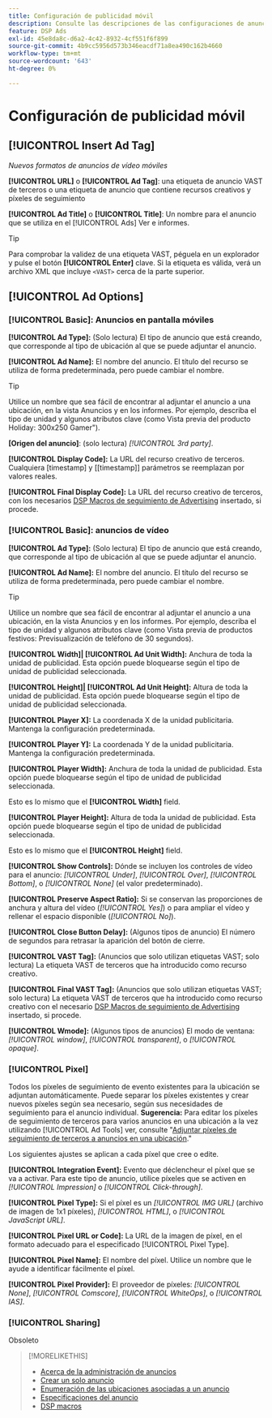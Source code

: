 ```yaml
---
title: Configuración de publicidad móvil
description: Consulte las descripciones de las configuraciones de anuncios disponibles para anuncios móviles.
feature: DSP Ads
exl-id: 45e8da8c-d6a2-4c42-8932-4cf551f6f899
source-git-commit: 4b9cc5956d573b346eacdf71a8ea490c162b4660
workflow-type: tm+mt
source-wordcount: '643'
ht-degree: 0%

---
```


# Configuración de publicidad móvil

## [!UICONTROL Insert Ad Tag]

*Nuevos formatos de anuncios de vídeo móviles*

**[!UICONTROL URL]** o **[!UICONTROL Ad Tag]**: una etiqueta de anuncio VAST de terceros o una etiqueta de anuncio que contiene recursos creativos y píxeles de seguimiento

**[!UICONTROL Ad Title]** o **[!UICONTROL Title]**: Un nombre para el anuncio que se utiliza en el [!UICONTROL Ads] Ver e informes.

>[!TIP]
>
> Para comprobar la validez de una etiqueta VAST, péguela en un explorador y pulse el botón **[!UICONTROL Enter]** clave. Si la etiqueta es válida, verá un archivo XML que incluye `<VAST>` cerca de la parte superior.

## [!UICONTROL Ad Options]

### [!UICONTROL Basic]: Anuncios en pantalla móviles

**[!UICONTROL Ad Type]:** (Solo lectura) El tipo de anuncio que está creando, que corresponde al tipo de ubicación al que se puede adjuntar el anuncio.

**[!UICONTROL Ad Name]:** El nombre del anuncio. El título del recurso se utiliza de forma predeterminada, pero puede cambiar el nombre.

>[!TIP]
>
> Utilice un nombre que sea fácil de encontrar al adjuntar el anuncio a una ubicación, en la vista Anuncios y en los informes. Por ejemplo, describa el tipo de unidad y algunos atributos clave (como Vista previa del producto Holiday: 300x250 Gamer&quot;).

**\[Origen del anuncio\]**: (solo lectura) *[!UICONTROL 3rd party]*.

**[!UICONTROL Display Code]:** La URL del recurso creativo de terceros. Cualquiera [timestamp] y [[timestamp]] parámetros se reemplazan por valores reales.

**[!UICONTROL Final Display Code]:** La URL del recurso creativo de terceros, con los necesarios [DSP Macros de seguimiento de Advertising](/help/dsp/campaign-management/macros.md) insertado, si procede.

### [!UICONTROL Basic]: anuncios de vídeo

**[!UICONTROL Ad Type]:** (Solo lectura) El tipo de anuncio que está creando, que corresponde al tipo de ubicación al que se puede adjuntar el anuncio.

**[!UICONTROL Ad Name]:** El nombre del anuncio. El título del recurso se utiliza de forma predeterminada, pero puede cambiar el nombre.

>[!TIP]
>
> Utilice un nombre que sea fácil de encontrar al adjuntar el anuncio a una ubicación, en la vista Anuncios y en los informes. Por ejemplo, describa el tipo de unidad y algunos atributos clave (como Vista previa de productos festivos: Previsualización de teléfono de 30 segundos).

**[!UICONTROL Width]| [!UICONTROL Ad Unit Width]:** Anchura de toda la unidad de publicidad. Esta opción puede bloquearse según el tipo de unidad de publicidad seleccionada.

**[!UICONTROL Height]| [!UICONTROL Ad Unit Height]:** Altura de toda la unidad de publicidad. Esta opción puede bloquearse según el tipo de unidad de publicidad seleccionada.

**[!UICONTROL Player X]:** La coordenada X de la unidad publicitaria. Mantenga la configuración predeterminada.

**[!UICONTROL Player Y]:** La coordenada Y de la unidad publicitaria. Mantenga la configuración predeterminada.

**[!UICONTROL Player Width]:** Anchura de toda la unidad de publicidad. Esta opción puede bloquearse según el tipo de unidad de publicidad seleccionada.

Esto es lo mismo que el **[!UICONTROL Width]** field.

**[!UICONTROL Player Height]:** Altura de toda la unidad de publicidad. Esta opción puede bloquearse según el tipo de unidad de publicidad seleccionada.

Esto es lo mismo que el **[!UICONTROL Height]** field.

**[!UICONTROL Show Controls]:** Dónde se incluyen los controles de vídeo para el anuncio: *[!UICONTROL Under]*, *[!UICONTROL Over]*, *[!UICONTROL Bottom]*, o *[!UICONTROL None]* (el valor predeterminado).

**[!UICONTROL Preserve Aspect Ratio]:** Si se conservan las proporciones de anchura y altura del vídeo (*[!UICONTROL Yes]*) o para ampliar el vídeo y rellenar el espacio disponible (*[!UICONTROL No]*).

**[!UICONTROL Close Button Delay]:** (Algunos tipos de anuncio) El número de segundos para retrasar la aparición del botón de cierre.

**[!UICONTROL VAST Tag]:** (Anuncios que solo utilizan etiquetas VAST; solo lectura) La etiqueta VAST de terceros que ha introducido como recurso creativo.

**[!UICONTROL Final VAST Tag]:** (Anuncios que solo utilizan etiquetas VAST; solo lectura) La etiqueta VAST de terceros que ha introducido como recurso creativo con el necesario [DSP Macros de seguimiento de Advertising](/help/dsp/campaign-management/macros.md) insertado, si procede.

**[!UICONTROL Wmode]:** (Algunos tipos de anuncios) El modo de ventana: *[!UICONTROL window]*, *[!UICONTROL transparent]*, o *[!UICONTROL opaque]*.

### [!UICONTROL Pixel]

Todos los píxeles de seguimiento de evento existentes para la ubicación se adjuntan automáticamente. Puede separar los píxeles existentes y crear nuevos píxeles según sea necesario, según sus necesidades de seguimiento para el anuncio individual. **Sugerencia:** Para editar los píxeles de seguimiento de terceros para varios anuncios en una ubicación a la vez utilizando [!UICONTROL Ad Tools] ver, consulte &quot;[Adjuntar píxeles de seguimiento de terceros a anuncios en una ubicación](/help/dsp/campaign-management/ads/ad-attach-to-placement.md#attach-pixels-ads).&quot;

Los siguientes ajustes se aplican a cada píxel que cree o edite.

**[!UICONTROL Integration Event]:** Evento que déclencheur el píxel que se va a activar. Para este tipo de anuncio, utilice píxeles que se activen en *[!UICONTROL Impression]* o *[!UICONTROL Click-through]*.

**[!UICONTROL Pixel Type]:** Si el píxel es un *[!UICONTROL IMG URL]* (archivo de imagen de 1x1 píxeles), *[!UICONTROL HTML]*, o *[!UICONTROL JavaScript URL]*.

**[!UICONTROL Pixel URL or Code]:** La URL de la imagen de píxel, en el formato adecuado para el especificado [!UICONTROL Pixel Type].

**[!UICONTROL Pixel Name]:** El nombre del píxel. Utilice un nombre que le ayude a identificar fácilmente el píxel.

**[!UICONTROL Pixel Provider]:** El proveedor de píxeles: *[!UICONTROL None]*, *[!UICONTROL Comscore]*, *[!UICONTROL WhiteOps]*, o *[!UICONTROL IAS]*.

### [!UICONTROL Sharing]

Obsoleto

>[!MORELIKETHIS]
>
>* [Acerca de la administración de anuncios](ad-about.md)
>* [Crear un solo anuncio](ad-create.md)
>* [Enumeración de las ubicaciones asociadas a un anuncio](/help/dsp/campaign-management/ads/ad-list-placements.md)
>* [Especificaciones del anuncio](ad-specs.md)
>* [DSP macros](/help/dsp/campaign-management/macros.md)
